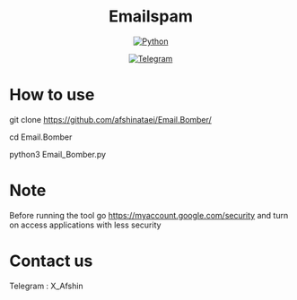 <p align="center">
  <h1 align="center">Emailspam</h1>
</p>


<p align="center">
  <a href="https://github.com/afshinataei/Email.Bomber/search?l=python">
    <img src="https://img.shields.io/badge/language-python-blue?color=FF69B4" alt="Python" />
  </a>
  </p>

<p align="center">
  <a href="https://t.me/X_Afshin">
    <img src="https://img.shields.io/badge/My-Telegram-blue?color=f20a0a " alt="Telegram" />
  </a>
  </p>

  







# How to use

git clone https://github.com/afshinataei/Email.Bomber/

cd Email.Bomber

python3 Email_Bomber.py

# Note 

Before running the tool go https://myaccount.google.com/security and turn on access applications with less security

# Contact us

Telegram : X_Afshin
